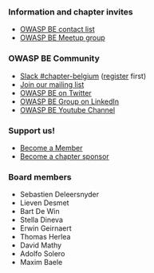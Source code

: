 ### Information and chapter invites
* [OWASP BE contact list](http://eepurl.com/iFZtb)
* [OWASP BE Meetup group](https://www.meetup.com/belgium-owasp-meetup-group/)


### OWASP BE Community
* [Slack #chapter-belgium](https://owasp.slack.com/messages/chapter-belgium/) ([register](https://owasp.org/slack/invite) first)
* [Join our mailing list](https://groups.google.com/a/owasp.org/forum/#!forum/belgium-chapter)
* [OWASP BE on Twitter](https://twitter.com/owasp_be)
* [OWASP BE Group on LinkedIn](https://www.linkedin.com/groups/37865/)
* [OWASP BE Youtube Channel](https://www.youtube.com/channel/UCse6RTiGd7oxJW4i_-TkZgA)

### Support us!
* [Become a Member](https://www.owasp.org/index.php/Membership)
* [Become a chapter sponsor](https://www.owasp.org/index.php/Local_Chapter_Supporter)

### Board members
* Sebastien Deleersnyder
* Lieven Desmet
* Bart De Win
* Stella Dineva
* Erwin Geirnaert
* Thomas Herlea
* David Mathy
* Adolfo Solero
* Maxim Baele

